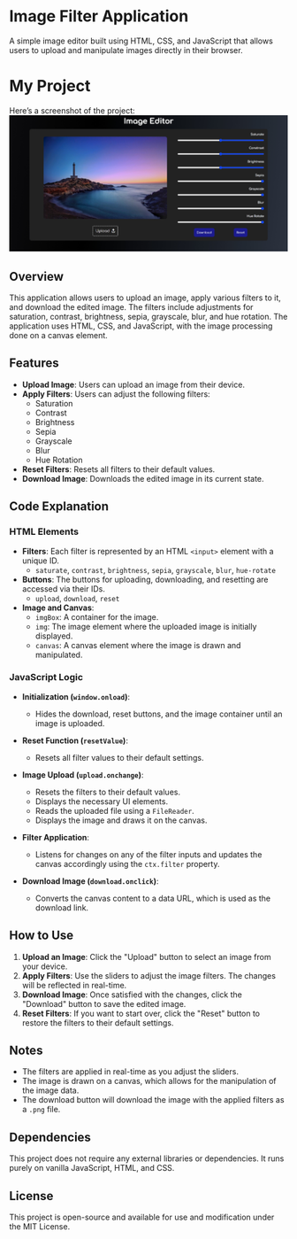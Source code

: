 # Image Filter Application

A simple image editor built using HTML, CSS, and JavaScript that allows users to upload and manipulate images directly in their browser.

# My Project

Here’s a screenshot of the project:
![Screenshot of the project](image/UI.jpeg)

## Overview

This application allows users to upload an image, apply various filters to it, and download the edited image. The filters include adjustments for saturation, contrast, brightness, sepia, grayscale, blur, and hue rotation. The application uses HTML, CSS, and JavaScript, with the image processing done on a canvas element.

## Features

- **Upload Image**: Users can upload an image from their device.
- **Apply Filters**: Users can adjust the following filters:
  - Saturation
  - Contrast
  - Brightness
  - Sepia
  - Grayscale
  - Blur
  - Hue Rotation
- **Reset Filters**: Resets all filters to their default values.
- **Download Image**: Downloads the edited image in its current state.

## Code Explanation

### HTML Elements

- **Filters**: Each filter is represented by an HTML `<input>` element with a unique ID.
  - `saturate`, `contrast`, `brightness`, `sepia`, `grayscale`, `blur`, `hue-rotate`
- **Buttons**: The buttons for uploading, downloading, and resetting are accessed via their IDs.
  - `upload`, `download`, `reset`
- **Image and Canvas**:
  - `imgBox`: A container for the image.
  - `img`: The image element where the uploaded image is initially displayed.
  - `canvas`: A canvas element where the image is drawn and manipulated.

### JavaScript Logic

- **Initialization (`window.onload`)**:

  - Hides the download, reset buttons, and the image container until an image is uploaded.

- **Reset Function (`resetValue`)**:

  - Resets all filter values to their default settings.

- **Image Upload (`upload.onchange`)**:

  - Resets the filters to their default values.
  - Displays the necessary UI elements.
  - Reads the uploaded file using a `FileReader`.
  - Displays the image and draws it on the canvas.

- **Filter Application**:

  - Listens for changes on any of the filter inputs and updates the canvas accordingly using the `ctx.filter` property.

- **Download Image (`download.onclick`)**:
  - Converts the canvas content to a data URL, which is used as the download link.

## How to Use

1. **Upload an Image**: Click the "Upload" button to select an image from your device.
2. **Apply Filters**: Use the sliders to adjust the image filters. The changes will be reflected in real-time.
3. **Download Image**: Once satisfied with the changes, click the "Download" button to save the edited image.
4. **Reset Filters**: If you want to start over, click the "Reset" button to restore the filters to their default settings.

## Notes

- The filters are applied in real-time as you adjust the sliders.
- The image is drawn on a canvas, which allows for the manipulation of the image data.
- The download button will download the image with the applied filters as a `.png` file.

## Dependencies

This project does not require any external libraries or dependencies. It runs purely on vanilla JavaScript, HTML, and CSS.

## License

This project is open-source and available for use and modification under the MIT License.
